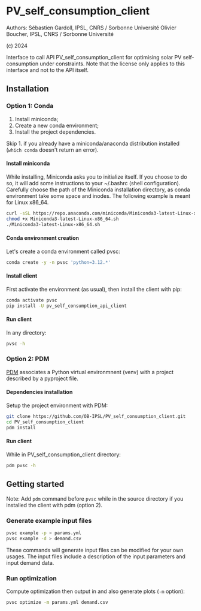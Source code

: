 # PV_self_consumption_client

Authors: 
Sébastien Gardoll, IPSL, CNRS / Sorbonne Université
Olivier Boucher, IPSL, CNRS / Sorbonne Université

(c) 2024 

Interface to call API PV_self_consumption_client for optimising solar PV self-consumption under constraints.
Note that the license only applies to this interface and not to the API itself.

## Installation

### Option 1: Conda

1. Install miniconda;
2. Create a new conda environment;
3. Install the project dependencies.

Skip 1. if you already have a miniconda/anaconda distribution installed (`which conda` doesn't return an error).

#### Install miniconda

While installing, Miniconda asks you to initialize itself. If you choose to do so, it will add some instructions to your ~/.bashrc (shell configuration).
Carefully choose the path of the Miniconda installation directory, as conda environment take some space and inodes. The following example is meant for Linux x86_64.

```bash
curl -sSL https://repo.anaconda.com/miniconda/Miniconda3-latest-Linux-x86_64.sh > Miniconda3-latest-Linux-x86_64.sh
chmod +x Miniconda3-latest-Linux-x86_64.sh
./Miniconda3-latest-Linux-x86_64.sh
```

#### Conda environment creation

Let's create a conda environment called pvsc:

```bash
conda create -y -n pvsc 'python=3.12.*'
```

#### Install client

First activate the environment (as usual), then install the client with pip:

```bash
conda activate pvsc
pip install -U pv_self_consumption_api_client
```

#### Run client

In any directory:

```bash
pvsc -h
```

### Option 2: PDM

[PDM](https://pdm-project.org/en/latest/) associates a Python virtual environmnent (venv) with a project described by a pyproject file. 

#### Dependencies installation

Setup the project environment with PDM:

```bash
git clone https://github.com/OB-IPSL/PV_self_consumption_client.git
cd PV_self_consumption_client
pdm install
```

#### Run client

While in PV_self_consumption_client directory:

```bash
pdm pvsc -h 
```

## Getting started

Note: Add `pdm` command before `pvsc` while in the source directory if you installed the client with pdm (option 2).

### Generate example input files

```bash
pvsc example -p > params.yml
pvsc example -d > demand.csv
```
These commands will generate input files can be modified for your own usages.
The input files include a description of the input parameters and input demand data.
 
### Run optimization

Compute optimization then output in and also generate plots (`-m` option):

```bash
pvsc optimize -m params.yml demand.csv
```
